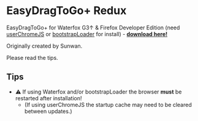 # EasyDragToGo+ Redux  #

EasyDragToGo+ for Waterfox G3↑ & Firefox Developer Edition (need [userChromeJS](https://github.com/xiaoxiaoflood/firefox-scripts) or [bootstrapLoader](https://github.com/xiaoxiaoflood/firefox-scripts/tree/master/extensions/bootstrapLoader) for install) - __[download here!](https://github.com/117649/EasyDragToGo-Redux/releases)__

Originally created by Sunwan.

Please read the tips.

## Tips ##
* :warning: If using Waterfox and/or bootstrapLoader the browser __must__ be restarted after installation!
  * (If using userChromeJS the startup cache may need to be cleared between updates.)
